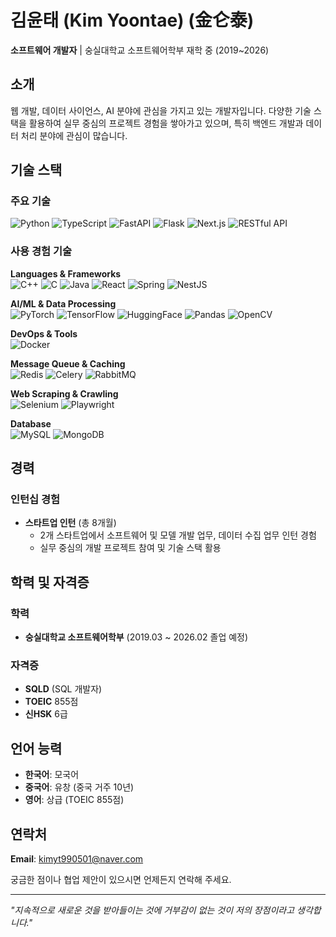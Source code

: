 # 김윤태 (Kim Yoontae) (金仑泰)

**소프트웨어 개발자** | 숭실대학교 소프트웨어학부 재학 중 (2019~2026)

## 소개

웹 개발, 데이터 사이언스, AI 분야에 관심을 가지고 있는 개발자입니다. 
다양한 기술 스택을 활용하여 실무 중심의 프로젝트 경험을 쌓아가고 있으며, 
특히 백엔드 개발과 데이터 처리 분야에 관심이 많습니다.

## 기술 스택

### 주요 기술
![Python](https://img.shields.io/badge/Python-3776AB?style=for-the-badge&logo=python&logoColor=white)
![TypeScript](https://img.shields.io/badge/TypeScript-007ACC?style=for-the-badge&logo=typescript&logoColor=white)
![FastAPI](https://img.shields.io/badge/FastAPI-009688?style=for-the-badge&logo=fastapi&logoColor=white)
![Flask](https://img.shields.io/badge/Flask-000000?style=for-the-badge&logo=flask&logoColor=white)
![Next.js](https://img.shields.io/badge/Next.js-000000?style=for-the-badge&logo=next.js&logoColor=white)
![RESTful API](https://img.shields.io/badge/RESTful%20API-FF6C37?style=for-the-badge&logo=postman&logoColor=white)

### 사용 경험 기술

**Languages & Frameworks**
<br>
![C++](https://img.shields.io/badge/C++-00599C?style=flat-square&logo=c%2B%2B&logoColor=white)
![C](https://img.shields.io/badge/C-00599C?style=flat-square&logo=c&logoColor=white)
![Java](https://img.shields.io/badge/Java-ED8B00?style=flat-square&logo=java&logoColor=white)
![React](https://img.shields.io/badge/React-61DAFB?style=flat-square&logo=react&logoColor=black)
![Spring](https://img.shields.io/badge/Spring-6DB33F?style=flat-square&logo=spring&logoColor=white)
![NestJS](https://img.shields.io/badge/NestJS-E0234E?style=flat-square&logo=nestjs&logoColor=white)

**AI/ML & Data Processing**
<br>
![PyTorch](https://img.shields.io/badge/PyTorch-EE4C2C?style=flat-square&logo=pytorch&logoColor=white)
![TensorFlow](https://img.shields.io/badge/TensorFlow-FF6F00?style=flat-square&logo=tensorflow&logoColor=white)
![HuggingFace](https://img.shields.io/badge/🤗%20Hugging%20Face-FFD21E?style=flat-square&logoColor=black)
![Pandas](https://img.shields.io/badge/Pandas-150458?style=flat-square&logo=pandas&logoColor=white)
![OpenCV](https://img.shields.io/badge/OpenCV-5C3EE8?style=flat-square&logo=opencv&logoColor=white)

**DevOps & Tools**
<br>
![Docker](https://img.shields.io/badge/Docker-2496ED?style=flat-square&logo=docker&logoColor=white)

**Message Queue & Caching**
<br>
![Redis](https://img.shields.io/badge/Redis-DC382D?style=flat-square&logo=redis&logoColor=white)
![Celery](https://img.shields.io/badge/Celery-37814A?style=flat-square&logo=celery&logoColor=white)
![RabbitMQ](https://img.shields.io/badge/RabbitMQ-FF6600?style=flat-square&logo=rabbitmq&logoColor=white)

**Web Scraping & Crawling**
<br>
![Selenium](https://img.shields.io/badge/Selenium-43B02A?style=flat-square&logo=selenium&logoColor=white)
![Playwright](https://img.shields.io/badge/Playwright-2EAD33?style=flat-square&logo=playwright&logoColor=white)

**Database**
<br>
![MySQL](https://img.shields.io/badge/MySQL-4479A1?style=flat-square&logo=mysql&logoColor=white)
![MongoDB](https://img.shields.io/badge/MongoDB-47A248?style=flat-square&logo=mongodb&logoColor=white)

## 경력

### 인턴십 경험
- **스타트업 인턴** (총 8개월)
  - 2개 스타트업에서 소프트웨어 및 모델 개발 업무, 데이터 수집 업무 인턴 경험
  - 실무 중심의 개발 프로젝트 참여 및 기술 스택 활용

## 학력 및 자격증

### 학력
- **숭실대학교 소프트웨어학부** (2019.03 ~ 2026.02 졸업 예정)

### 자격증
- **SQLD** (SQL 개발자)
- **TOEIC** 855점
- **신HSK** 6급

## 언어 능력

- **한국어**: 모국어
- **중국어**: 유창 (중국 거주 10년)
- **영어**: 상급 (TOEIC 855점)

## 연락처

**Email**: [kimyt990501@naver.com](mailto:kimyt990501@naver.com)

궁금한 점이나 협업 제안이 있으시면 언제든지 연락해 주세요.

---

*"지속적으로 새로운 것을 받아들이는 것에 거부감이 없는 것이 저의 장점이라고 생각합니다."*

